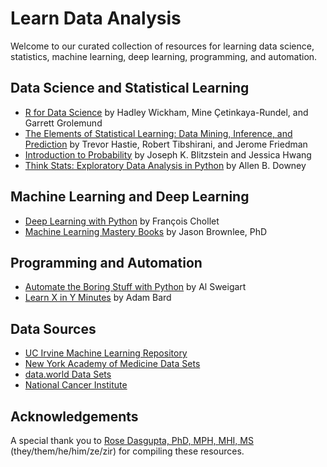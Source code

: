 # Learn Data Analysis

Welcome to our curated collection of resources for learning data science, statistics, machine learning, deep learning, programming, and automation.

## Data Science and Statistical Learning

- [R for Data Science](https://r4ds.hadley.nz/) by Hadley Wickham, Mine Çetinkaya-Rundel, and Garrett Grolemund
- [The Elements of Statistical Learning: Data Mining, Inference, and Prediction](https://hastie.su.domains/Papers/ESLII.pdf) by Trevor Hastie, Robert Tibshirani, and Jerome Friedman
- [Introduction to Probability](https://drive.google.com/file/d/1VmkAAGOYCTORq1wxSQqy255qLJjTNvBI/edit) by Joseph K. Blitzstein and Jessica Hwang
- [Think Stats: Exploratory Data Analysis in Python](https://greenteapress.com/thinkstats2/thinkstats2.pdf) by Allen B. Downey

## Machine Learning and Deep Learning

- [Deep Learning with Python](https://sourestdeeds.github.io/pdf/Deep%20Learning%20with%20Python.pdf) by François Chollet
- [Machine Learning Mastery Books](https://github.com/jbrownlee/Books) by Jason Brownlee, PhD

## Programming and Automation

- [Automate the Boring Stuff with Python](https://automatetheboringstuff.com/) by Al Sweigart
- [Learn X in Y Minutes](https://learnxinyminutes.com/) by Adam Bard

## Data Sources

- [UC Irvine Machine Learning Repository](https://archive.ics.uci.edu/)
- [New York Academy of Medicine Data Sets](https://www.nyam.org/library/collections-and-resources/data-sets/)
- [data.world Data Sets](https://data.world/datasets/health)
- [National Cancer Institute](https://seer.cancer.gov/)

## Acknowledgements
A special thank you to [Rose Dasgupta, PhD, MPH, MHI, MS](https://github.com/pritikadasgupta) (they/them/he/him/ze/zir) for compiling these resources.
